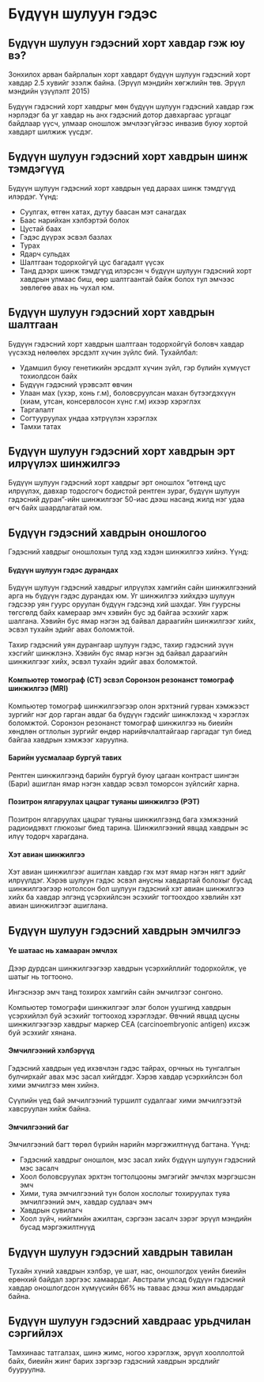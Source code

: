 # Бүдүүн шулуун гэдэс
## Бүдүүн шулуун гэдэсний хорт хавдар гэж юу вэ? 
Зонхилох арван байрлалын хорт хавдарт бүдүүн шулуун гэдэсний хорт хавдар 2.5 хувийг эзэлж байна.  (Эрүүл мэндийн хөгжлийн төв. Эрүүл мэндийн үзүүлэлт 2015)

Бүдүүн гэдэсний хорт хавдрыг мөн бүдүүн шулуун гэдэсний хавдар гэж нэрлэдэг ба уг хавдар нь анх гэдэсний дотор давхаргаас ургацаг байдлаар үүсч, улмаар оношлож эмчлээгүйгээс инвазив буюу хортой хавдарт шилжиж үүсдэг.

## Бүдүүн шулуун гэдэсний хорт хавдрын шинж тэмдэгүүд
Бүдүүн шулуун гэдэсний хорт хавдрын үед дараах шинж тэмдгүүд илэрдэг. Үүнд:

- Суулгах, өтгөн хатах, дутуу баасан мэт санагдах
- Баас нарийхан хэлбэртэй болох
- Цустай баах
- Гэдэс дүүрэх эсвэл базлах
- Турах
- Ядарч сульдах
- Шалтгаан тодорхойгүй цус багадалт үүсэх
- Танд дээрх шинж тэмдгүүд илэрсэн ч бүдүүн шулуун гэдэсний хорт хавдрын улмаас биш, өөр шалтгаантай байж болох тул эмчээс зөвлөгөө авах нь чухал юм.

## Бүдүүн шулуун гэдэсний хорт хавдрын шалтгаан
Бүдүүн гэдэсний хорт хавдрын шалтгаан тодорхойгүй боловч хавдар үүсэхэд нөлөөлөх эрсдэлт хүчин зүйлс бий. Тухайлбал:

- Удамшил буюу генетикийн эрсдэлт хүчин зүйл, гэр бүлийн хүмүүст тохиолдсон байх
- Бүдүүн гэдэсний үрэвсэлт өвчин
- Улаан мах (үхэр, хонь г.м), боловсруулсан махан бүтээгдэхүүн (хиам, утсан, консервлосон хүнс г.м) ихээр хэрэглэх
- Таргалалт
- Согтууруулах ундаа хэтрүүлэн хэрэглэх
- Тамхи татах

## Бүдүүн шулуун гэдэсний хорт хавдрын эрт илрүүлэх шинжилгээ
Бүдүүн шулуун гэдэсний хорт хавдрыг эрт оношлох “өтгөнд цус илрүүлэх, давхар тодосгогч бодистой рентген зураг, бүдүүн шулуун гэдэсний дуран”-ийн  шинжилгээг 50-иас дээш насанд жилд нэг удаа өгч байх шаардлагатай юм.

## Бүдүүн гэдэсний хавдрын оношлогоо
Гэдэсний хавдрыг оношлохын тулд хэд хэдэн шинжилгээ хийнэ. Үүнд:

#### Бүдүүн шулуун гэдэс дурандах
Бүдүүн шулуун гэдэсний хавдрыг илрүүлэх хамгийн сайн шинжилгээний арга нь бүдүүн гэдэс дурандах юм. Уг шинжилгээ хийхдээ шулуун гэдсээр уян гуурс оруулан бүдүүн гэдсэнд хий шахдаг. Уян гуурсны төгсгөлд байх камераар эмч хэвийн бус эд байгаа эсэхийг харж шалгана. Хэвийн бус ямар нэгэн эд байвал дараагийн шинжилгээг хийх, эсвэл тухайн эдийг авах боломжтой.

Тахир гэдэсний уян дурангаар шулуун гэдэс, тахир гэдэсний зүүн хэсгийг шинжлэнэ. Хэвийн бус ямар нэгэн эд байвал дараагийн шинжилгээг хийх, эсвэл тухайн эдийг авах боломжтой.

#### Компьютер томограф (СТ) эсвэл Соронзон резонанст томограф шинжилгээ (MRI)
Компьютер томограф шинжилгээгээр олон эрхтэний гурван хэмжээст зургийг нэг дор гарган авдаг ба бүдүүн гэдсийг шинжлэхэд ч хэрэглэх боломжтой.  Соронзон резонанст томограф шинжилгээ нь биеийн хөндлөн огтлолын зургийг өндөр нарийвчлалтайгаар гаргадаг тул биед байгаа хавдрын хэмжээг харуулна.

#### Барийн уусмалаар бургуй тавих 
Рентген шинжилгээнд барийн бургуй буюу цагаан контраст шингэн (Бари) ашиглан ямар нэгэн хавдар эсвэл томорсон зүйлсийг харна.

#### Позитрон ялгаруулах цацраг туяаны шинжилгээ (РЭТ)
Позитрон ялгаруулах цацраг туяаны шинжилгээнд бага хэмжээний радиоидэвхт глюкозыг биед тарина. Шинжилгээний явцад хавдрын эс илүү тодорч харагдана.

#### Хэт авиан шинжилгээ
Хэт авиан шинжилгээг ашиглан хавдар гэх мэт ямар нэгэн нягт эдийг илрүүлдэг. Хэрэв шулуун гэдэс эсвэл анусны хавдартай болохыг бусад шинжилгээгээр нотолсон бол шулуун гэдэсний хэт авиан шинжилгээ хийх ба хавдар элгэнд үсэрхийлсэн эсэхийг тогтоохдоо хэвлийн хэт авиан шинжилгээг ашиглана.

## Бүдүүн шулуун гэдэсний хавдрын эмчилгээ

#### Үе шатаас нь хамааран эмчлэх
Дээр дурдсан шинжилгээгээр хавдрын үсэрхийллийг тодорхойлж, үе шатыг нь тогтооно.

Ингэснээр эмч танд тохирох хамгийн сайн эмчилгээг сонгоно.

Компьютер томографи шинжилгээг элэг болон уушгинд хавдрын үсэрхийлэл буй эсэхийг тогтооход хэрэглэдэг. Өвчний явцад цусны шинжилгээгээр хавдрыг маркер СЕА (carcinoembryonic antigen) ихсэж буй эсэхийг хянана.

#### Эмчилгээний хэлбэрүүд
Гэдэсний хавдрын үед ихэвчлэн гэдэс тайрах, орчных нь тунгалгын булчирхайг авах мэс засал хийгддэг. Хэрэв хавдар үсэрхийлсэн бол хими эмчилгээ мөн хийнэ.

Сүүлийн үед бай эмчилгээний туршилт судалгааг хими эмчилгээтэй хавсруулан хийж байна.

#### Эмчилгээний баг
Эмчилгээний багт төрөл бүрийн нарийн мэргэжилтнүүд багтана. Үүнд:
- Гэдэсний хавдрыг оношлон, мэс засал хийх бүдүүн шулуун гэдэсний мэс засалч
- Хоол боловсруулах эрхтэн тогтолцооны эмгэгийг эмчлэх мэргэшсэн эмч
- Хими, туяа эмчилгээний тун болон хослолыг тохируулах туяа эмчилгээний эмч, хавдар судлаач эмч
- Хавдрын сувилагч
- Хоол зүйч, нийгмийн ажилтан, сэргээн засалч зэрэг эрүүл мэндийн бусад мэргэжилтнүүд

## Бүдүүн шулуун гэдэсний хавдрын тавилан
Тухайн хүний хавдрын хэлбэр, үе шат, нас, оношлогдох үеийн биеийн ерөнхий байдал зэргээс хамаардаг. Австрали улсад бүдүүн гэдэсний хавдар оношлогдсон хүмүүсийн 66% нь таваас дээш жил амьдардаг байна.

## Бүдүүн шулуун гэдэсний хавдраас урьдчилан сэргийлэх
Тамхинаас татгалзах, шинэ жимс, ногоо хэрэглэж, эрүүл хооллолтой байх, биеийн жинг барих зэргээр гэдэсний хавдрын эрсдлийг бууруулна.
 
 


